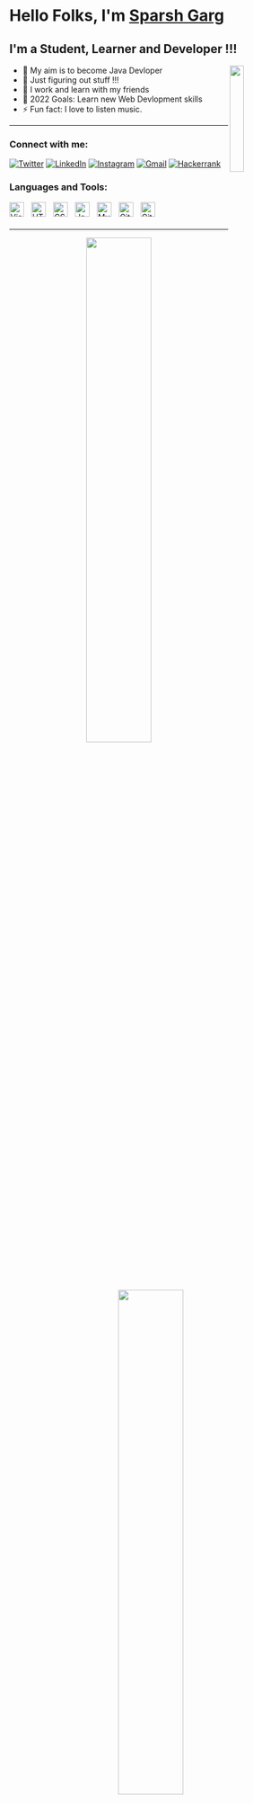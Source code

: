   # Hello Folks, I'm [Sparsh Garg](https://bit.ly/sparshgarg15)
## I'm a Student, Learner and Developer !!!
<img align="right" width="22%" src="https://content.techgig.com/thumb/msid-79998104,width-460,resizemode-4/Want-to-learn-a-programming-language-Follow-this-learning-plan.jpg?77507">

- 🔭 My aim is to become Java Devloper
- 🌱 Just figuring out stuff !!!
- 👯 I work and learn with my friends 
- 🥅 2022 Goals: Learn new Web Devlopment skills 
- ⚡ Fun fact: I love to listen music. 

---

### Connect with me:

 <a href="https://twitter.com/Sparsh_garg15"><img alt="Twitter" src="https://img.shields.io/badge/Twitter-D14836?style=for-the-badge&logo=twitter&logoColor=white" /></a>
        <a href="https://www.linkedin.com/in/sparsh-garg-a7b045204"><img alt="LinkedIn" src="https://img.shields.io/badge/linkedin-%230077B5.svg?style=for-the-badge&logo=linkedin&logoColor=white" /></a>
        <a href="https://instagram.com/sparshgarg15"><img alt="Instagram" src="https://img.shields.io/badge/Instagram-D14836?style=for-the-badge&logo=instagram&logoColor=white" /></a>
        <a href="mailto:gargsparsh287@gmail.com"><img alt="Gmail" src="https://img.shields.io/badge/Gmail-D14836?style=for-the-badge&logo=gmail&logoColor=white"/></a>
        <a href="https://www.hackerrank.com/gargsparsh287"><img alt="Hackerrank" src="https://img.shields.io/badge/Hackerrank-%230077B5.svg?style=for-the-badge&logo=hackerrank&logoColor=white"/></a>
   

### Languages and Tools:

<img align="left" alt="Visual Studio Code" width="26px" src="https://cdn.jsdelivr.net/gh/devicons/devicon/icons/vscode/vscode-original.svg" style="padding-right:10px;" />
<img align="left" alt="HTML5" width="26px" src="https://cdn.jsdelivr.net/gh/devicons/devicon/icons/html5/html5-original.svg" style="padding-right:10px;" />
<img align="left" alt="CSS3" width="26px" src="https://cdn.jsdelivr.net/gh/devicons/devicon/icons/css3/css3-original.svg" style="padding-right:10px;" />
<img align="left" alt="Java" width="26px" src="https://1000logos.net/wp-content/uploads/2020/09/Java-Logo-500x313.png" style="padding-right:10px;" />
<img align="left" alt="MySQL" width="26px" src="https://cdn.jsdelivr.net/gh/devicons/devicon/icons/mysql/mysql-original.svg" style="padding-right:10px;" />
<img align="left" alt="Git" width="26px" src="https://cdn.jsdelivr.net/gh/devicons/devicon/icons/git/git-original.svg" style="padding-right:10px;" />
<img align="left" alt="GitHub" width="26px" src="https://user-images.githubusercontent.com/3369400/139447912-e0f43f33-6d9f-45f8-be46-2df5bbc91289.png" style="padding-right:10px;" />


<br />
<br />

---

<p align="center">
    <img width="48%" src="https://github-readme-stats.vercel.app/api?username=sparshgarg1&show_icons=true&theme=tokyonight&show_icons=true" />
    <img width="48%" src="https://github-readme-streak-stats.herokuapp.com/?user=sparshgarg1&theme=tokyonight" />
</p>

---
### LeetCode Stats:
![Leetcode Stats](https://leetcode.card.workers.dev/?username=sparshgarg)
---

[![Sparsh's github activity graph](https://activity-graph.herokuapp.com/graph?username=Sparshgarg1&theme=xcode)](https://git.io/Sparshgarg1)

---


-> Check out my [Portfolio](https://bit.ly/sparshgarg15)
<br />
-> Connect with me on [Instagram](https://www.instagram.com/sparshgarg15/)
